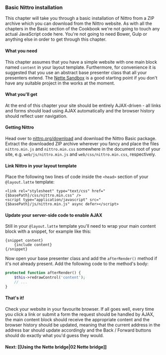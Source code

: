 ### Basic Nittro installation

This chapter will take you through a basic installation of Nittro 
 from a ZIP archive which you can download from the Nittro website.
 As with all the chapters in the Basic section of the Cookbook
 we're not going to touch any actual JavaScript code here. You're
 not going to need Bower, Gulp or anything else in order to get
 through this chapter.

#### What you need

This chapter assumes that you have a simple website with one main
 block named `content` in your layout template. Furthermore, for
 convenience it is suggested that you use an abstract base presenter
 class that all your presenters extend. The [Nette Sandbox](https://github.com/nette/sandbox)
 is a good starting point if you don't have any suitable project
 in the works at the moment.

#### What you'll get

At the end of this chapter your site should be entirely AJAX-driven -
 all links and forms should load using AJAX automatically and the browser
 history should reflect user navigation.

#### Getting Nittro

Head over to [nittro.org/download](https://www.nittro.org/download)
 and download the Nittro Basic package. Extract the downloaded ZIP
 archive wherever you fancy and place the files `nittro.min.js` and
 `nittro.min.css` somewhere in the document root of your site, e.g.
 `web/js/nittro.min.js` and `web/css/nittro.min.css`, respectively.

#### Link Nittro in your layout template

Place the following two lines of code inside the `<head>` section 
 of your `@layout.latte` template:

```latte
<link rel="stylesheet" type="text/css" href="{$basePath}/css/nittro.min.css" />
<script type="application/javascript" src="{$basePath}/js/nittro.min.js" async defer></script>
```

#### Update your server-side code to enable AJAX

Still in your `@layout.latte` template you'll need to wrap your
 main content block with a snippet, for example like this:

```latte
{snippet content}
    {include content}
{/snippet}
```

Now open your base presenter class and add the `afterRender()` method
 if it's not already present. Add the following code to the method's body:

```php
protected function afterRender() {
    $this->redrawControl('content');
    // ...
}
```

#### That's it!

Check your website in your favourite browser. If all goes well,
 every time you click a link or submit a form the request should
 be handled by AJAX, the main content block should receive the
 appropriate content and the browser history should be updated,
 meaning that the current address in the address bar should
 update accordingly and the Back / Forward buttons should
 do exactly what you'd guess they would.

#### Next: [[Using the Nette bridge|02 Nette bridge]]